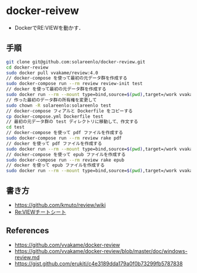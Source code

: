 # docker-reivew
- DockerでRE:VIEWを動かす．

## 手順
```bash
git clone git@github.com:solareenlo/docker-review.git
cd docker-review
sudo docker pull vvakame/review:4.0
// docker-compose を使って最初の元データ群を作成する
sudo docker-compose run --rm review review-init test
// docker を使って最初の元データ群を作成する
sudo docker run --rm --mount type=bind,source=$(pwd),target=/work vvakame/review:4.0 /bin/sh -c "cd /work && review-init hello"
// 作った最初のデータ群の所有権を変更して
sudo chown -R solareenlo:solareenlo test
// docker-compose フィアルと Dockerfile をコピーする
cp docker-compose.yml Dockerfile test
// 最初の元データ群の test ディレクトリに移動して、作文する
cd test
// docker-compose を使って pdf ファイルを作成する
sudo docker-compose run --rm review rake pdf
// docker を使って pdf ファイルを作成する
sudo docker run --rm --mount type=bind,source=$(pwd),target=/work vvakame/review:4.0 /bin/sh -c "cd /work && rake pdf"
// docker-compose を使って epub ファイルを作成する
sudo docker-compose run --rm review rake epub
// docker を使って epub ファイルを作成する
sudo docker run --rm --mount type=bind,source=$(pwd),target=/work vvakame/review:4.0 /bin/sh -c "cd /work && rake epub"
```

## 書き方
- https://github.com/kmuto/review/wiki
- [Re:VIEWチートシート](https://gist.github.com/erukiti/c4e3189dda179a0f0b73299fb5787838)

## References
- https://github.com/vvakame/docker-review
- https://github.com/vvakame/docker-review/blob/master/doc/windows-review.md
- https://gist.github.com/erukiti/c4e3189dda179a0f0b73299fb5787838
